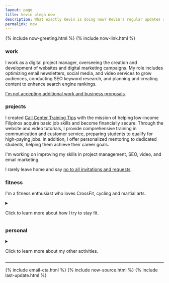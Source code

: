 ```yaml
---
layout: page
title: kevin olega now
description: What exactly Kevin is doing now? Kevin's regular updates regularly.
permalink: now
---
```

{% include now-greeting.html %}
{% include now-link.html %}
<h3>work</h3>
<p>I work as a digital project manager, overseeing the creation and development of websites and digital marketing campaigns. My role includes optimizing email newsletters, social media, and video services to grow audiences, conducting SEO keyword research, and planning and creating content to enhance search engine rankings.</p>
<p><a href="https://olega.org/n/">I'm not accepting additional work and business proposals</a>.</p>
<h3>projects</h3>
<p>I created <a href="https://callcentertrainingtips.com">Call Center Training Tips</a> with the mission of helping low-income Filipinos acquire basic job skills and become financially secure. Through the website and video tutorials, I provide comprehensive training in communication and customer service, preparing students to qualify for high-paying jobs. In addition, I offer personalized mentoring to dedicated students, helping them achieve their career goals.</p>
<p>I'm working on improving my skills in project management, SEO, video, and email marketing.</p>
<p>I rarely leave home and say <a href="https://olega.org/n">no to all invitations and requests</a>.</p>
<h3>fitness</h3>
<p>I'm a fitness enthusiast who loves CrossFit, cycling and martial arts.</p>
<details>
	<summary><p>Click to learn more about how I try to stay fit.</p></summary>
	<br>
<p>I walk my dogs for about an hour daily.</p>
<p>I follow a 5x5 strength protocol for squats, presses, and deadlifts. I also practice kettlebell swings and turkish getups.</p>
<p>I slowly do bodyweight exercises like <a href="https://minimalchanges.com/grapplerfit">burpees, air squats, pull ups, and toes to bar</a>.</p>
<p>I enjoy riding my bike around the city and have participated in long-distance cycling events, riding over 100km in Subic and Batangas.</p>
<p>I practice <a href="https://www.instagram.com/olegajitsu/">Brazilian Jiu-Jitsu</a> twice a week and recently <a href="https://www.instagram.com/p/Cqj-VEzpwN4/?utm_source=ig_web_copy_link">took home two silver medals</a> in the Asian Jiu-Jitsu Federation Masters 2 middle-heavy and open weight division.</p>
<p>I follow a low-carb, high-protein diet to maintain my muscle mass and meet Jiu-Jitsu competition weight requirements.</p>

</details>
<h3>personal</h3>
<details>
	<summary><p>Click to learn more about my other activities.</p></summary>
	<br>
<p>Living like a minimalist, I focus on owning less and making sure every item I own fits my strategy and preferred lifestyle.</p>
<p>I enjoy thinking about and writing about strategies as I work on Jordan Peterson's Self-Authoring suite and reflect on Josh Waitzkin's The Art of Learning.</p>
<p>I share my ideas in my <a href="https://sendfox.com/kevinolega">email newsletter</a> and <a href="https://minimalchanges.com">Minimal Changes blog</a>. I write about my experiences and thoughts on productivity, personal finance, and health.</p>
<p>I take care of four adorable rescue dogs.</p>
<p>I hang out with <a href="https://www.instagram.com/p/BqF7xlBlPSm/">Fluffy</a>,
<a href="https://www.instagram.com/p/B4gpVKEn4ZS/">Kuromi</a>, <a href="https://www.instagram.com/p/CXO3HjyBQAz/"> Yuki</a>, and <a href="https://www.instagram.com/p/CNIfQyrH9lS/">Missy</a>, my friend's dog.</p>
<p>I'm grateful I get to work from home.</p>
<p>I spend my free time <a href="http://minimalchanges.com">blogging</a> and <a href="https://photos.app.goo.gl/ikZWBgSuOOxXMjaD3">drawing</a>.</p>
<p>I avoid eating out, consuming carbs, sugar, and eat mostly 
<a href="http://philippineislandliving.com/carnivore-diet-philippines-first-attempt/">meat and eggs</a>.</p>
<p>I geek out on anime, manga, and J-pop idols.</p>
</details>
<hr>
{% include email-cta.html %}
{% include now-source.html %}
{% include last-update.html %}